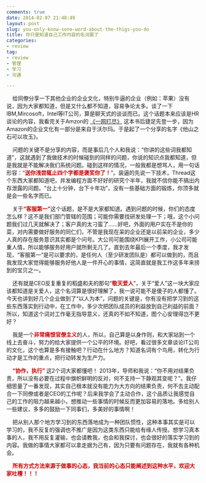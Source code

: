 ```yaml
---
comments: true
date: 2014-02-07 21:48:49
layout: post
slug: you-only-know-sone-word-about-the-thigs-you-do
title: 你只是知道自己工作内容的名词罢了
categories:
- review
tag:
- review
- 管理
- 学习
- 沟通

---
```

 
<p> &nbsp;&nbsp;&nbsp;&nbsp;给同僚分享一下其他企业的企业文化，特别牛逼的企业（例如：苹果）没有说，因为大家都知道，但是又什么都不知道，容易争论太多。谈了一下IBM,Mircosoft，Intel等IT公司，算是聊天式的谈谈而已。这个话题本来应该是HR谈论的内容，我看完关于Amzon的 <a href="http://book.douban.com/subject/25766700/" target="_blank">《一网打尽》</a> 这本书后捷足先登一步，因为Amazon的企业文化有一部分是来自于沃尔玛。于是起了一个分享的名字《他山之石可以攻玉》。</p>

<p> &nbsp;&nbsp;&nbsp;&nbsp;问题的关键不是分享的内容，而是事后几个人和我说：“你讲的这些词我都知道”，这就遇到了我做技术的时候碰到的同样的问题，你说的知识点我都知道，但是我就是不能解决我们系统问题。碰到这样的情况，一般我都是想骂人，用一句话形容：“<font color="cc0000"><b>送你浅尝辄止四个字都是褒奖你了！</b></font>”。装逼的先说一下技术，Thread这个东西大家都知道吧，并发编程方面不好好的研究个半年，我就不信你能不搞出内存泄露的问题。“台上十分钟，台下十年功”，没有一些基础方面的锻炼，你顶多就是会一些名字而已。</p>

<p> &nbsp;&nbsp;&nbsp;&nbsp;关于<font color="cc0000"><b>“客服第一”</b></font>这个话题，是不是大家都知道。遇到问题的时候，你们的态度怎么样？这不是我们部门管辖的范围；可能你需要找研发处理一下；哦，这个小问题我们过几天就解决了；客户真的太刁蛮了……好吧，外面的用户实在不是你的菜，对内需要做好服务的同仁们，不管是我现在呆的企业还是以前呆的企业，多少人真的存在服务意识其实都是个问号。大公司可能围绕KPI展开工作，小公司可能重人情，所以能够服务好用户就所剩无几了。直到去年最后一个季度，我才发现，“客服第一“是可以要求的，是任何人（至少研发团队是）都可以做到的，而且我发现大家觉得能够服务好他人是一件开心的事情，这简直就是我工作这多年来捞到的宝贝之一。</p>

<p> &nbsp;&nbsp;&nbsp;&nbsp;还有就是CEO反复重复的稻盛和夫的那句“<font color="cc0000"><b>敬天爱人</b></font>”，关于“爱人”这一块大家应该都知道是关爱人，这个名词算是很好理解了，我一说可能不是傻子的人都懂了。今天也讲到好几个企业做到了“以人为本”，问题的关键是，你有没有把学习到的这些东西落实到行动中，在工作中，多少次把团队成员的利益放到自己利益的前面？所以，知道这个词对工作毫无指导意义，还真的不如不知道，图个心安理得岂不更好？</p>

<p> &nbsp;&nbsp;&nbsp;&nbsp;我是一个<font color="cc0000"><b>非常痛恨官僚主义</b></font>的人，所以，自己算是以身作则，和大家站到一个线上去奋斗，努力的给大家提供一个公平的环境。好吧，看过很多文章谈论IT公司的文化，这个也算是多有接触吧？行动在什么地方？知道名词有个鸟用，转化为行动才是工作的重点，把行动转发为生产力。</p>

<p> &nbsp;&nbsp;&nbsp;&nbsp;<font color="cc0000"><b>“协作，执行” </b></font>这2个词大家都懂吧！ 2013年，导师和我说：“你不用对结果负责，所以没有必要在过程中旗帜鲜明的反对，何不支持一下静观其变呢？”。我仔细思量了一番发现，其实自己根本就没有能力为大方向的结果负责，何不去主动配合一下同僚或者是CEO的工作呢？后来我学会了主动合作，这个品质让我感觉自己的工作的阻力越来越小，想推动一些事情的时候反而更加容易的落地。多给别人一些建议，多多的鼓励一下同事们，多美好的事情啊！</p>

<p> &nbsp;&nbsp;&nbsp;&nbsp;把从别人那个地方学习到的东西落地成为一种团队惯性，这种本事其实是可以学习的，我不反复的强调也不推广是因为这类东西只能给有缘人传授。想学习真本事的人，我不用反复灌输，也会请教我，也会和我探讨，也会很好的落实学习到的内容。我做的事情大家都可以拿走据为己有，因为只要有问题存在，我就有各种机会。</p>

<p> &nbsp;&nbsp;&nbsp;&nbsp;<font color="cc0000"><b>所有方式方法来源于做事的心态，我当前的心态只能阐述到这种水平，欢迎大家吐槽！！！</b></font></p>

<p> &nbsp;&nbsp;&nbsp;&nbsp;</p>
